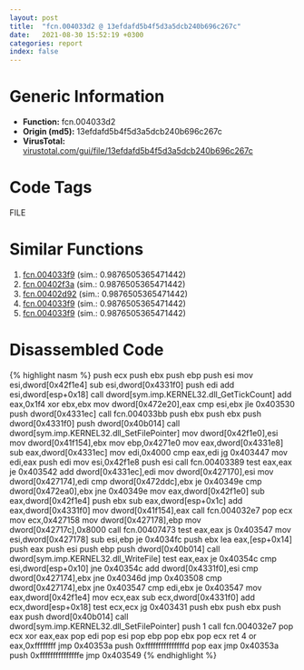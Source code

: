 ```yaml
---
layout: post
title:  "fcn.004033d2 @ 13efdafd5b4f5d3a5dcb240b696c267c"
date:   2021-08-30 15:52:19 +0300
categories: report
index: false
---
```


# Generic Information
- **Function:** fcn.004033d2
- **Origin (md5):** 13efdafd5b4f5d3a5dcb240b696c267c
- **VirusTotal:** [virustotal.com/gui/file/13efdafd5b4f5d3a5dcb240b696c267c][virustotal_ref]

# Code Tags
<span class="tag" id="FILE">FILE</span>


# Similar Functions

1. [fcn.004033f9][similar_1_ref] (sim.: 0.9876505365471442)
2. [fcn.00402f3a][similar_2_ref] (sim.: 0.9876505365471442)
3. [fcn.00402d92][similar_3_ref] (sim.: 0.9876505365471442)
4. [fcn.004033f9][similar_4_ref] (sim.: 0.9876505365471442)
5. [fcn.004033f9][similar_5_ref] (sim.: 0.9876505365471442)


# Disassembled Code

{% highlight nasm %}
push ecx
push ebx
push ebp
push esi
mov esi,dword[0x42f1e4]
sub esi,dword[0x4331f0]
push edi
add esi,dword[esp+0x18]
call dword[sym.imp.KERNEL32.dll_GetTickCount]
add eax,0x1f4
xor ebx,ebx
mov dword[0x472e20],eax
cmp esi,ebx
jle 0x403530
push dword[0x4331ec]
call fcn.004033bb
push ebx
push ebx
push dword[0x4331f0]
push dword[0x40b014]
call dword[sym.imp.KERNEL32.dll_SetFilePointer]
mov dword[0x42f1e0],esi
mov dword[0x41f154],ebx
mov ebp,0x4271e0
mov eax,dword[0x4331e8]
sub eax,dword[0x4331ec]
mov edi,0x4000
cmp eax,edi
jg 0x403447
mov edi,eax
push edi
mov esi,0x42f1e8
push esi
call fcn.00403389
test eax,eax
je 0x403542
add dword[0x4331ec],edi
mov dword[0x427170],esi
mov dword[0x427174],edi
cmp dword[0x472ddc],ebx
je 0x40349e
cmp dword[0x472ea0],ebx
jne 0x40349e
mov eax,dword[0x42f1e0]
sub eax,dword[0x42f1e4]
push ebx
sub eax,dword[esp+0x1c]
add eax,dword[0x4331f0]
mov dword[0x41f154],eax
call fcn.004032e7
pop ecx
mov ecx,0x427158
mov dword[0x427178],ebp
mov dword[0x42717c],0x8000
call fcn.00407473
test eax,eax
js 0x403547
mov esi,dword[0x427178]
sub esi,ebp
je 0x4034fc
push ebx
lea eax,[esp+0x14]
push eax
push esi
push ebp
push dword[0x40b014]
call dword[sym.imp.KERNEL32.dll_WriteFile]
test eax,eax
je 0x40354c
cmp esi,dword[esp+0x10]
jne 0x40354c
add dword[0x4331f0],esi
cmp dword[0x427174],ebx
jne 0x40346d
jmp 0x403508
cmp dword[0x427174],ebx
jne 0x403547
cmp edi,ebx
je 0x403547
mov eax,dword[0x42f1e4]
mov ecx,eax
sub ecx,dword[0x4331f0]
add ecx,dword[esp+0x18]
test ecx,ecx
jg 0x403431
push ebx
push ebx
push eax
push dword[0x40b014]
call dword[sym.imp.KERNEL32.dll_SetFilePointer]
push 1
call fcn.004032e7
pop ecx
xor eax,eax
pop edi
pop esi
pop ebp
pop ebx
pop ecx
ret 4
or eax,0xffffffff
jmp 0x40353a
push 0xfffffffffffffffd
pop eax
jmp 0x40353a
push 0xfffffffffffffffe
jmp 0x403549
{% endhighlight %}


[similar_1_ref]: /report/fcn.004033f9@e7582fc3dadb394a1457ab7e7fbbe9a7
[similar_2_ref]: /report/fcn.00402f3a@588e58b795d90bc66462e36cf410fee4
[similar_3_ref]: /report/fcn.00402d92@e1c1647e2a46cfd9190abde0e66f29f3
[similar_4_ref]: /report/fcn.004033f9@6c8b5339bada4cbd03f0f446da640707
[similar_5_ref]: /report/fcn.004033f9@8f8b2c5d43e03af62d4bc097b3275f12
[virustotal_ref]: https://www.virustotal.com/gui/file/13efdafd5b4f5d3a5dcb240b696c267c